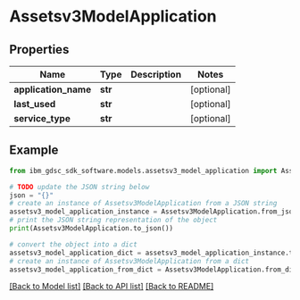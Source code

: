 # Assetsv3ModelApplication


## Properties

Name | Type | Description | Notes
------------ | ------------- | ------------- | -------------
**application_name** | **str** |  | [optional] 
**last_used** | **str** |  | [optional] 
**service_type** | **str** |  | [optional] 

## Example

```python
from ibm_gdsc_sdk_software.models.assetsv3_model_application import Assetsv3ModelApplication

# TODO update the JSON string below
json = "{}"
# create an instance of Assetsv3ModelApplication from a JSON string
assetsv3_model_application_instance = Assetsv3ModelApplication.from_json(json)
# print the JSON string representation of the object
print(Assetsv3ModelApplication.to_json())

# convert the object into a dict
assetsv3_model_application_dict = assetsv3_model_application_instance.to_dict()
# create an instance of Assetsv3ModelApplication from a dict
assetsv3_model_application_from_dict = Assetsv3ModelApplication.from_dict(assetsv3_model_application_dict)
```
[[Back to Model list]](../README.md#documentation-for-models) [[Back to API list]](../README.md#documentation-for-api-endpoints) [[Back to README]](../README.md)


